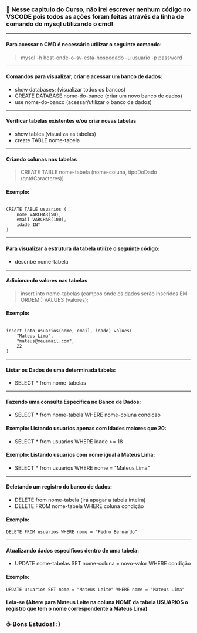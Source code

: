 ### 🎲 Nesse capitulo do Curso, não irei escrever nenhum código no VSCODE pois todos as ações foram feitas através da linha de comando do mysql utilizando o cmd!

<hr>

#### Para acessar o CMD é necessário utilizar o seguinte comando: 

> mysql -h host-onde-o-sv-está-hospedado -u usuario -p password 

<hr>

#### Comandos para visualizar, criar e acessar um banco de dados: 

- show databases; (visualizar todos os bancos)
- CREATE DATABASE nome-do-banco (criar um novo banco de dados)
- use nome-do-banco (acessar/utilizar o banco de dados)

<hr>

#### Verificar tabelas existentes e/ou criar novas tabelas

- show tables (visualiza as tabelas)
- create TABLE nome-tabela 

<hr>

#### Criando colunas nas tabelas

> CREATE TABLE nome-tabela (nome-coluna, tipoDoDado (qntdCaracteres))

#### Exemplo:

```

CREATE TABLE usuarios (
    nome VARCHAR(50),
    email VARCHAR(100),
    idade INT
)

```

<hr>

#### Para visualizar a estrutura da tabela utilize o seguinte código: 

- describe nome-tabela

<hr>

#### Adicionando valores nas tabelas 

> insert into nome-tabelas (campos onde os dados serão inseridos EM ORDEM!) VALUES (valores);

#### Exemplo:

```

insert into usuarios(nome, email, idade) values(
    "Mateus Lima",
    "mateus@meuemail.com",
    22
)

```

<hr>

#### Listar os Dados de uma determinada tabela:

- SELECT * from nome-tabelas

<hr>

#### Fazendo uma consulta Especifica no Banco de Dados:

- SELECT * from nome-tabela WHERE nome-coluna condicao

#### Exemplo: Listando usuarios apenas com idades maiores que 20: 

- SELECT * from usuarios WHERE idade >= 18

#### Exemplo: Listando usuarios com nome igual a Mateus Lima: 

- SELECT * from usuarios WHERE nome = "Mateus Lima"

<hr>

#### Deletando um registro do banco de dados: 

- DELETE from nome-tabela (irá apagar a tabela inteira)
- DELETE FROM nome-tabela WHERE coluna condição 

#### Exemplo: 

``` 
DELETE FROM usuarios WHERE nome = "Pedro Bernardo" 

```

<hr>

#### Atualizando dados especificos dentro de uma tabela: 

- UPDATE nome-tabelas SET nome-coluna = novo-valor WHERE condição

#### Exemplo:

``` UPDATE usuarios SET nome = "Mateus Leite" WHERE nome = "Mateus Lima" ```

#### Leia-se (Altere para Mateus Leite na coluna NOME da tabela USUARIOS o registro que tem o nome correspondente a Mateus Lima)

### ☕ Bons Estudos! :)